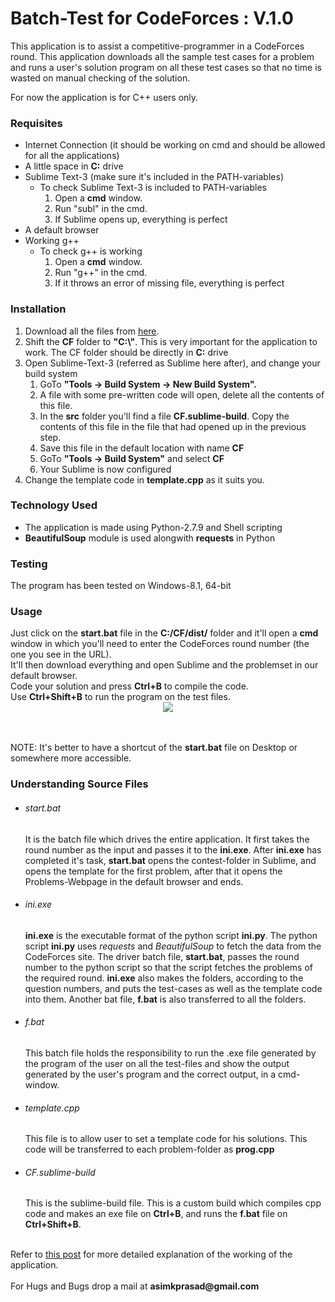 <h1>Batch-Test for CodeForces : V.1.0</h1>

This application is to assist a competitive-programmer in a CodeForces round. This application downloads all the sample test cases for a problem and runs a user&#39;s solution program on all these test cases so that no time is wasted on manual checking of the solution.

For now the application is for C++ users only.

<h3>Requisites</h3>
<ul>
<li>Internet Connection (it should be working on cmd and should be allowed for all the applications)</li>
<li>A little space in <b>C:</b> drive</li>
<li>Sublime Text-3 (make sure it&#39;s included in the PATH-variables)
	<ul>
	<li>To check Sublime Text-3 is included to PATH-variables
		<ol>
		<li>Open a <b>cmd</b> window.</li>
		<li>Run "subl" in the cmd.</li>
		<li>If Sublime opens up, everything is perfect</li>
		</ol>
	</li>
	</ul>
</li>
<li>A default browser</li>
<li>Working g++
	<ul>
	<li>To check g++ is working
		<ol>
		<li>Open a <b>cmd</b> window.</li>
		<li>Run "g++" in the cmd.</li>
		<li>If it throws an error of missing file, everything is perfect</li>
		</ol>
	</li>
	</ul>
</li>
</ul>

<h3>Installation</h3>
<ol>
<li>Download all the files from <a href="https://github.com/pakhandi/BatchTest_CodeForces">here</a>.</li>
<li>Shift the <b>CF</b> folder to <b>"C:\"</b>. This is very important for the application to work. The CF folder should be directly in <b>C:</b> drive</li>
<li>Open Sublime-Text-3 (referred as Sublime here after), and change your build system
	<ol>
	<li>GoTo <b>"Tools -> Build System -> New Build System".</b></li>
	<li>A file with some pre-written code will open, delete all the contents of this file.</li>
	<li>In the <b>src</b> folder you&#39;ll find a file <b>CF.sublime-build</b>. Copy the contents of this file in the file that had opened up in the previous step.</li>
	<li>Save this file in the default location with name <b>CF</b></li>
	<li>GoTo <b>"Tools -> Build System"</b> and select <b>CF</b> </li>
	<li>Your Sublime is now configured</li>
	</ol>
</li>
<li>Change the template code in <b>template.cpp</b> as it suits you.</li>
</ol>


<h3>Technology Used</h3>
<ul>
<li>The application is made using Python-2.7.9 and Shell scripting</li>
<li><b>BeautifulSoup</b> module is used alongwith <b>requests</b> in Python</li>
</ul>

<h3>Testing</h3>
The program has been tested on Windows-8.1, 64-bit

<h3>Usage</h3>
Just click on the <b>start.bat</b> file in the <b>C:/CF/dist/</b> folder and it&#39;ll open a <b>cmd</b> window in which you&#39;ll need to enter the CodeForces round number (the one you see in the URL).<br>
It'll then download everything and open Sublime and the problemset in our default browser.<br>
Code your solution and press <b>Ctrl+B</b> to compile the code.<br>
Use <b>Ctrl+Shift+B</b> to run the program on the test files.<br>
<center><img src="https://github.com/pakhandi/BatchTest_CodeForces/blob/master/src/CF.JPG?raw=true"></center>
<br><br>


NOTE:
It&#39;s better to have a shortcut of the <b>start.bat</b> file on Desktop or somewhere more accessible.


<h3>Understanding Source Files</h3>
<ul>
<li>
<h6>start.bat</h6>
It is the batch file which drives the entire application. It first takes the round number as the input and passes it to the <b>ini.exe</b>. After <b>ini.exe</b> has completed it&#39;s task, <b>start.bat</b> opens the contest-folder in Sublime, and opens the template for the first problem, after that it opens the Problems-Webpage in the default browser and ends.
</li>
<li>
<h6>ini.exe</h6>
<b>ini.exe</b> is the executable format of the python script <b>ini.py</b>. The python script <b>ini.py</b> uses <i>requests</i> and <i>BeautifulSoup</i> to fetch the data from the CodeForces site. The driver batch file, <b>start.bat</b>, passes the round number to the python script so that the script fetches the problems of the required round. <b>ini.exe</b> also makes the folders, according to the question numbers, and puts the test-cases as well as the template code into them. Another bat file, <b>f.bat</b> is also transferred to all the folders.
</li>
<li>
<h6>f.bat</h6>
This batch file holds the responsibility to run the .exe file generated by the program of the user on all the test-files and show the output generated by the user's program and the correct output, in a cmd-window.
</li>
<li>
<h6>template.cpp</h6>
This file is to allow user to set a template code for his solutions. This code will be transferred to each problem-folder as <b>prog.cpp</b>
</li>
<li>
<h6>CF.sublime-build</h6>
This is the sublime-build file. This is a custom build which compiles cpp code and makes an exe file on <b>Ctrl+B</b>, and runs the <b>f.bat</b> file on <b>Ctrl+Shift+B</b>.
</li>
</ul>
<br>
Refer to <a href="http://bugecode.com/post.php?pid=118" target="_blank">this post</a> for more detailed explanation of the working of the application.
<br>
<br>
For Hugs and Bugs drop a mail at <b>asimkprasad@gmail.com</b>
